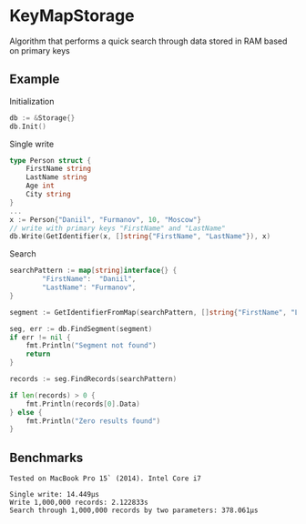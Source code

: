 # KeyMapStorage
Algorithm that performs a quick search through data stored in RAM based on primary keys

## Example

Initialization
```go
db := &Storage{}
db.Init()
```

Single write
```go
type Person struct {
	FirstName string
	LastName string
	Age int
	City string
}
...
x := Person{"Daniil", "Furmanov", 10, "Moscow"}
// write with primary keys "FirstName" and "LastName"
db.Write(GetIdentifier(x, []string{"FirstName", "LastName"}), x)
```

Search
```go
searchPattern := map[string]interface{} {
		"FirstName":  "Daniil",
		"LastName": "Furmanov",
}

segment := GetIdentifierFromMap(searchPattern, []string{"FirstName", "LastName"})

seg, err := db.FindSegment(segment)
if err != nil {
	fmt.Println("Segment not found")
	return
}

records := seg.FindRecords(searchPattern)

if len(records) > 0 {
	fmt.Println(records[0].Data)
} else {
	fmt.Println("Zero results found")
}
```

## Benchmarks
```
Tested on MacBook Pro 15` (2014). Intel Core i7

Single write: 14.449µs
Write 1,000,000 records: 2.122833s
Search through 1,000,000 records by two parameters: 378.061µs
```
